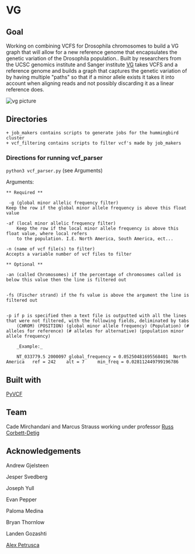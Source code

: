 # VG

## Goal
Working on combining VCFS for Drosophila chromosomes to build a VG graph that will allow for a new reference genome that encapsulates the genetic
variation of the Drosophila population.. Built by researchers from the UCSC genomics institute and 
Sanger institute [VG](https://github.com/vgteam/vg)  takes VCFS and a reference genome and builds a graph that
captures the genetic variation of by having multiple "paths" so that if a minor allele exists it takes it
into account when aligning reads and not possibly discarding it as a linear reference does.

![vg picture](https://raw.githubusercontent.com/vgteam/vg/master/doc/figures/smallgraph.png)

## Directories
    + job_makers contains scripts to generate jobs for the hummingbird cluster
    + vcf_filtering contains scripts to filter vcf's made by job_makers
    
### Directions for running vcf_parser

`python3 vcf_parser.py` (see Arguments)


Arguments:

    ** Required **
    
     -g (global minor allelic frequency filter)  
    Keep the row if the global minor allele frequency is above this float value

    -af (local minor allelic frequency filter)
        Keep the row if the local minor allele frequency is above this float value, where local refers 
        to the population. I.E. North America, South America, ect...

    -n (name of vcf file(s) to filter)
    Accepts a variable number of vcf files to filter

    ** Optional **
    
    -an (called Chromosomes) if the percentage of chromosomes called is below this value then the line is filtered out
    
    
    -fs (Fischer strand) if the fs value is above the argument the line is filtered out
    
    
    -p if p is specified then a text file is outputted with all the lines that were not filtered, with the following fields, deliminated by tabs
        (CHROM) (POSITION) (global minor allele frequency) (Population) (# alleles for reference) (# alleles for alternative) (population minor allele frequency)
        
        _Example:_
        
        NT_033779.5	2000097	global_frequency = 0.05250481695568401	North America	ref = 242	 alt = 7	 min_freq = 0.028112449799196786

## Built with 

[PyVCF](https://pyvcf.readthedocs.io/en/latest/)

## Team

Cade Mirchandani and Marcus Strauss working under professor [Russ Corbett-Detig](https://corbett.ucsc.edu)

## Acknowledgements

Andrew Gjelsteen

Jesper Svedberg

Joseph Yull

Evan Pepper

Paloma Medina

Bryan Thornlow

Landen Gozashti

[Alex Petrusca](https://alexpetrusca.github.io)


